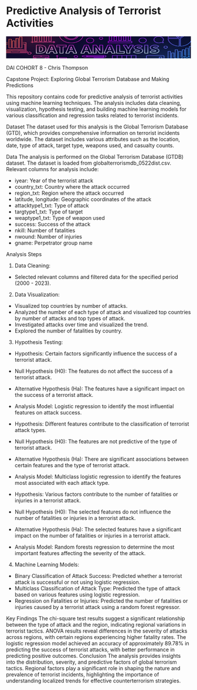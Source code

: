 # Predictive Analysis of Terrorist Activities

<p align="center">
  <img src="IMG/Screenshot 2024-04-26 150044.png" width = 900 height = 60>
</p>

DAI COHORT 8 - Chris Thompson

Capstone Project: Exploring Global Terrorism Database and Making Predictions

This repository contains code for predictive analysis of terrorist activities using machine learning techniques. The analysis includes data cleaning, visualization, hypothesis testing, and building machine learning models for various classification and regression tasks related to terrorist incidents.

Dataset
The dataset used for this analysis is the Global Terrorism Database (GTD), which provides comprehensive information on terrorist incidents worldwide. The dataset includes various attributes such as the location, date, type of attack, target type, weapons used, and casualty counts.

Data
The analysis is performed on the Global Terrorism Database (GTDB) dataset.
The dataset is loaded from globalterrorismdb_0522dist.csv.
Relevant columns for analysis include:
 - iyear: Year of the terrorist attack
 - country_txt: Country where the attack occurred
 - region_txt: Region where the attack occurred
 - latitude, longitude: Geographic coordinates of the attack
 - attacktype1_txt: Type of attack
 - targtype1_txt: Type of target
 - weaptype1_txt: Type of weapon used
 - success: Success of the attack
 - nkill: Number of fatalities
 - nwound: Number of injuries
 - gname: Perpetrator group name

Analysis Steps
1. Data Cleaning:
 - Selected relevant columns and filtered data for the specified period (2000 - 2023).
2. Data Visualization:
 - Visualized top countries by number of attacks.
 - Analyzed the number of each type of attack and visualized top countries by number of attacks and top types of attack.
 - Investigated attacks over time and visualized the trend.
 - Explored the number of fatalities by country.
3. Hypothesis Testing:
 
 - Hypothesis: Certain factors significantly influence the success of a terrorist attack.
  - Null Hypothesis (H0): The features do not affect the success of a terrorist attack.
  - Alternative Hypothesis (Ha): The features have a significant impact on the success of a terrorist attack.
 - Analysis Model: Logistic regression to identify the most influential features on attack success.
 
 - Hypothesis: Different features contribute to the classification of terrorist attack types.
  - Null Hypothesis (H0): The features are not predictive of the type of terrorist attack.
  - Alternative Hypothesis (Ha): There are significant associations between certain features and the type of terrorist attack.
 - Analysis Model: Multiclass logistic regression to identify the features most associated with each attack type.
 
 - Hypothesis: Various factors contribute to the number of fatalities or injuries in a terrorist attack.
  - Null Hypothesis (H0): The selected features do not influence the number of fatalities or injuries in a terrorist attack.
  - Alternative Hypothesis (Ha): The selected features have a significant impact on the number of fatalities or injuries in a terrorist attack.
 - Analysis Model: Random forests regression to determine the most important features affecting the severity of the attack.
4. Machine Learning Models:
 - Binary Classification of Attack Success: Predicted whether a terrorist attack is successful or not using logistic regression.
 - Multiclass Classification of Attack Type: Predicted the type of attack based on various features using logistic regression.
 - Regression on Fatalities or Injuries: Predicted the number of fatalities or injuries caused by a terrorist attack using a random forest regressor.

Key Findings
The chi-square test results suggest a significant relationship between the type of attack and the region, indicating regional variations in terrorist tactics.
ANOVA results reveal differences in the severity of attacks across regions, with certain regions experiencing higher fatality rates.
The logistic regression model achieved an accuracy of approximately 89.78% in predicting the success of terrorist attacks, with better performance in predicting positive outcomes.
Conclusion
The analysis provides insights into the distribution, severity, and predictive factors of global terrorism tactics. Regional factors play a significant role in shaping the nature and prevalence of terrorist incidents, highlighting the importance of understanding localized trends for effective counterterrorism strategies.

